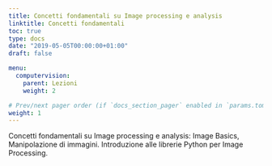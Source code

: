 ```yaml
---
title: Concetti fondamentali su Image processing e analysis
linktitle: Concetti fondamentali
toc: true
type: docs
date: "2019-05-05T00:00:00+01:00"
draft: false

menu:
  computervision:
    parent: Lezioni
    weight: 2

# Prev/next pager order (if `docs_section_pager` enabled in `params.toml`)
weight: 1
---
```


Concetti fondamentali su Image processing e analysis: Image Basics, Manipolazione di immagini. Introduzione alle librerie Python per Image Processing.

